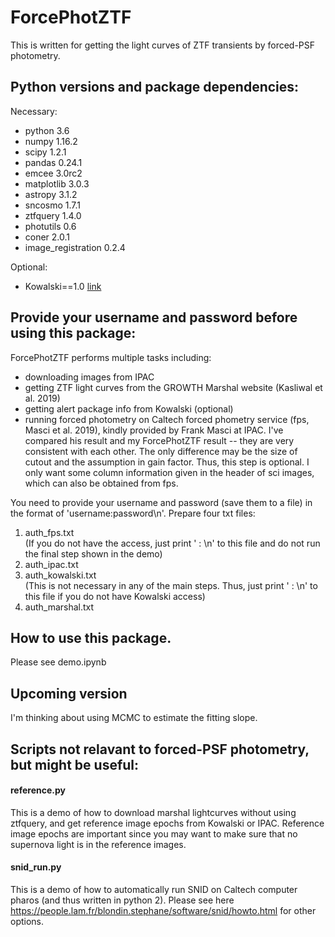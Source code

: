 # ForcePhotZTF
This is written for getting the light curves of ZTF transients by forced-PSF photometry. 

## Python versions and package dependencies:
Necessary:
- python 3.6
- numpy 1.16.2
- scipy 1.2.1
- pandas 0.24.1
- emcee 3.0rc2
- matplotlib 3.0.3
- astropy 3.1.2
- sncosmo 1.7.1
- ztfquery 1.4.0
- photutils 0.6
- coner 2.0.1
- image_registration 0.2.4

Optional:
- Kowalski==1.0 [link](https://github.com/dmitryduev/kowalski)

## Provide your username and password before using this package:
ForcePhotZTF performs multiple tasks including:
- downloading images from IPAC
- getting ZTF light curves from the GROWTH Marshal website (Kasliwal et al. 2019)
- getting alert package info from Kowalski (optional)
- running forced photometry on Caltech forced phometry service (fps, Masci et al. 2019), kindly provided by Frank Masci at IPAC. I've compared his result and my ForcePhotZTF result -- they are very consistent with each other. The only difference may be the size of cutout and the assumption in gain factor. Thus, this step is optional. I only want some column information given in the header of sci images, which can also be obtained from fps. 

You need to provide your username and password (save them to a file) in the format of 'username:password\n'. Prepare four txt files:
1. auth_fps.txt <br>
(If you do not have the access, just print ' : \n' to this file and do not run the final step shown in the demo)
2. auth_ipac.txt
3. auth_kowalski.txt <br>
(This is not necessary in any of the main steps. Thus, just print ' : \n' to this file if you do not have Kowalski access)
4. auth_marshal.txt 

## How to use this package.
Please see demo.ipynb

## Upcoming version
I'm thinking about using MCMC to estimate the fitting slope. 

## Scripts not relavant to forced-PSF photometry, but might be useful:
#### reference.py 

This is a demo of how to download marshal lightcurves without using ztfquery, and get reference image epochs from Kowalski or IPAC. Reference image epochs are important since you may want to make sure that no supernova light is in the reference images.

#### snid_run.py

This is a demo of how to automatically run SNID on Caltech computer pharos (and thus written in python 2). 
Please see here https://people.lam.fr/blondin.stephane/software/snid/howto.html for other options.
